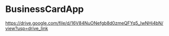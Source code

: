 # BusinessCardApp
https://drive.google.com/file/d/16V84NuONefgb8d0zmeQFYq5_lwNHj4bN/view?usp=drive_link

